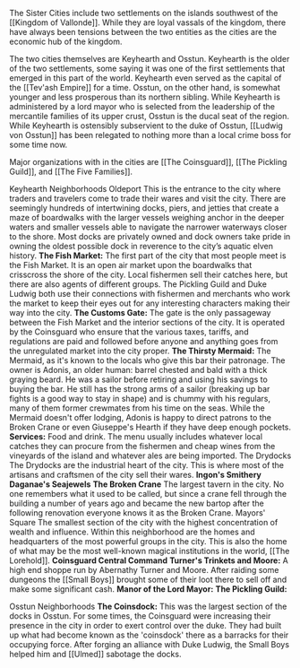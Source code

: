 The Sister Cities include two settlements on the islands southwest of the [[Kingdom of Vallonde]]. While they are loyal vassals of the kingdom, there have always been tensions between the two entities as the cities are the economic hub of the kingdom. 

The two cities themselves are Keyhearth and Osstun. Keyhearth is the older of the two settlements, some saying it was one of the first settlements that emerged in this part of the world. Keyhearth even served as the capital of the [[Tev'ash Empire]] for a time. Osstun, on the other hand, is somewhat younger and less prosperous than its northern sibling. While Keyhearth is administered by a lord mayor who is selected from the leadership of the mercantile families of its upper crust, Osstun is the ducal seat of the region. While Keyhearth is ostensibly subservient to the duke of Osstun, [[Ludwig von Osstun]] has been relegated to nothing more than a local crime boss for some time now. 

Major organizations with in the cities are [[The Coinsguard]], [[The Pickling Guild]], and [[The Five Families]]. 

Keyhearth Neighborhoods
	Oldeport
		This is the entrance to the city where traders and travelers come to trade their wares and visit the city. There are seemingly hundreds of intertwining docks, piers, and jetties that create a maze of boardwalks with the larger vessels weighing anchor in the deeper waters and smaller vessels able to navigate the narrower waterways closer to the shore. Most docks are privately owned and dock owners take pride in owning the oldest possible dock in reverence to the city’s aquatic elven history.
		**The Fish Market:** The first part of the city that most people meet is the Fish Market. It is an open air market upon the boardwalks that crisscross the shore of the city. Local fishermen sell their catches here, but there are also agents of different groups. The Pickling Guild and Duke Ludwig both use their connections with fishermen and merchants who work the market to keep their eyes out for any interesting characters making their way into the city. 
		**The Customs Gate:** The gate is the only passageway between the Fish Market and the interior sections of the city. It is operated by the Coinsguard who ensure that the various taxes, tariffs, and regulations are paid and followed before anyone and anything goes from the unregulated market into the city proper. 
		**The Thirsty Mermaid:** The Mermaid, as it's known to the locals who give this bar their patronage. The owner is Adonis, an older human: barrel chested and bald with a thick graying beard. He was a sailor before retiring and using his savings to buying the bar. He still has the strong arms of a sailor (breaking up bar fights is a good way to stay in shape) and is chummy with his regulars, many of them former crewmates from his time on the seas. While the Mermaid doesn't offer lodging, Adonis is happy to direct patrons to the Broken Crane or even Giuseppe's Hearth if they have deep enough pockets. 
			**Services:** Food and drink. The menu usually includes whatever local catches they can procure from the fishermen and cheap wines from the vineyards of the island and whatever ales are being imported. 
	The Drydocks
		The Drydocks are the industrial heart of the city. This is where most of the artisans and craftsmen of the city sell their wares. 
		**Ingon's Smithery**
		**Daganae's Seajewels**
		**The Broken Crane**
			The largest tavern in the city. No one remembers what it used to be called, but since a crane fell through the building a number of years ago and became the new bartop after the following renovation everyone knows it as the Broken Crane. 
	Mayors' Square
		The smallest section of the city with the highest concentration of wealth and influence. Within this neighborhood are the homes and headquarters of the most powerful groups in the city. This is also the home of what may be the most well-known magical institutions in the world, [[The Lorehold]]. 
		**Coinsguard Central Command**
		**Turner's Trinkets and Moore:**
			A high end shoppe run by Abernathy Turner and Moore. After raiding some dungeons the [[Small Boys]] brought some of their loot there to sell off and make some significant cash. 
		**Manor of the Lord Mayor:**
		**The Pickling Guild:**

Osstun Neighborhoods
	**The Coinsdock:**
		This was the largest section of the docks in Osstun. For some times, the Coinsguard were increasing their presence in the city in order to exert control over the duke. They had built up what had become known as the 'coinsdock' there as a barracks for their occupying force. 
		After forging an alliance with Duke Ludwig, the Small Boys helped him and [[Ulmed]] sabotage the docks. 